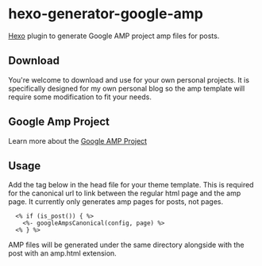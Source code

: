 # hexo-generator-google-amp

[Hexo](https://hexo.io/) plugin to generate Google AMP project amp files for posts.

## Download
You're welcome to download and use for your own personal projects. It is specifically designed for my own personal blog so the amp template will require some modification to fit your needs.

## Google Amp Project
Learn more about the [Google AMP Project](https://www.ampproject.org/)

## Usage

Add the tag below in the head file for your theme template. This is required for the canonical url to link between the regular html page and the amp page. It currently only generates amp pages for posts, not pages.

```
  <% if (is_post()) { %>
    <%- googleAmpsCanonical(config, page) %>
  <% } %>
```

AMP files will be generated under the same directory alongside with the post with an amp.html extension.
